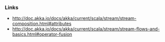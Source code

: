 ### Links
 - http://doc.akka.io/docs/akka/current/scala/stream/stream-composition.html#attributes
 - http://doc.akka.io/docs/akka/current/scala/stream/stream-flows-and-basics.html#operator-fusion
